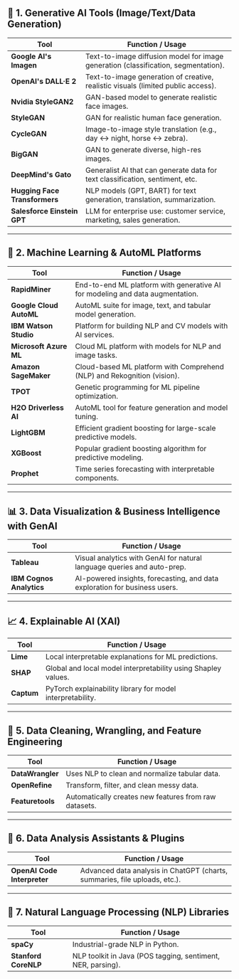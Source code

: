 ## 🧠 1. Generative AI Tools (Image/Text/Data Generation)

| Tool                         | Function / Usage                                                                 |
|------------------------------|-----------------------------------------------------------------------------------|
| **Google AI's Imagen**       | Text-to-image diffusion model for image generation (classification, segmentation). |
| **OpenAI's DALL·E 2**        | Text-to-image generation of creative, realistic visuals (limited public access).   |
| **Nvidia StyleGAN2**         | GAN-based model to generate realistic face images.                                |
| **StyleGAN**                 | GAN for realistic human face generation.                                          |
| **CycleGAN**                 | Image-to-image style translation (e.g., day ↔ night, horse ↔ zebra).              |
| **BigGAN**                   | GAN to generate diverse, high-res images.                                         |
| **DeepMind's Gato**          | Generalist AI that can generate data for text classification, sentiment, etc.     |
| **Hugging Face Transformers**| NLP models (GPT, BART) for text generation, translation, summarization.           |
| **Salesforce Einstein GPT**  | LLM for enterprise use: customer service, marketing, sales generation.            |

---

## 🧮 2. Machine Learning & AutoML Platforms

| Tool                          | Function / Usage                                                                 |
|-------------------------------|-----------------------------------------------------------------------------------|
| **RapidMiner**                | End-to-end ML platform with generative AI for modeling and data augmentation.     |
| **Google Cloud AutoML**       | AutoML suite for image, text, and tabular model generation.                      |
| **IBM Watson Studio**         | Platform for building NLP and CV models with AI services.                        |
| **Microsoft Azure ML**        | Cloud ML platform with models for NLP and image tasks.                           |
| **Amazon SageMaker**          | Cloud-based ML platform with Comprehend (NLP) and Rekognition (vision).          |
| **TPOT**                      | Genetic programming for ML pipeline optimization.                                |
| **H2O Driverless AI**         | AutoML tool for feature generation and model tuning.                             |
| **LightGBM**                  | Efficient gradient boosting for large-scale predictive models.                   |
| **XGBoost**                   | Popular gradient boosting algorithm for predictive modeling.                     |
| **Prophet**                   | Time series forecasting with interpretable components.                           |

---

## 📊 3. Data Visualization & Business Intelligence with GenAI

| Tool                         | Function / Usage                                                                  |
|------------------------------|------------------------------------------------------------------------------------|
| **Tableau**                  | Visual analytics with GenAI for natural language queries and auto-prep.            |
| **IBM Cognos Analytics**     | AI-powered insights, forecasting, and data exploration for business users.         |

---

## 📈 4. Explainable AI (XAI)

| Tool         | Function / Usage                                                  |
|--------------|--------------------------------------------------------------------|
| **Lime**     | Local interpretable explanations for ML predictions.              |
| **SHAP**     | Global and local model interpretability using Shapley values.     |
| **Captum**   | PyTorch explainability library for model interpretability.        |

---

## 🧹 5. Data Cleaning, Wrangling, and Feature Engineering

| Tool             | Function / Usage                                                         |
|------------------|--------------------------------------------------------------------------|
| **DataWrangler** | Uses NLP to clean and normalize tabular data.                            |
| **OpenRefine**   | Transform, filter, and clean messy data.                                 |
| **Featuretools** | Automatically creates new features from raw datasets.                    |

---

## 📑 6. Data Analysis Assistants & Plugins

| Tool                        | Function / Usage                                                                  |
|-----------------------------|------------------------------------------------------------------------------------|
| **OpenAI Code Interpreter** | Advanced data analysis in ChatGPT (charts, summaries, file uploads, etc.).        |

---

## 💬 7. Natural Language Processing (NLP) Libraries

| Tool                  | Function / Usage                                                  |
|------------------------|------------------------------------------------------------------|
| **spaCy**              | Industrial-grade NLP in Python.                                 |
| **Stanford CoreNLP**   | NLP toolkit in Java (POS tagging, sentiment, NER, parsing).     |
